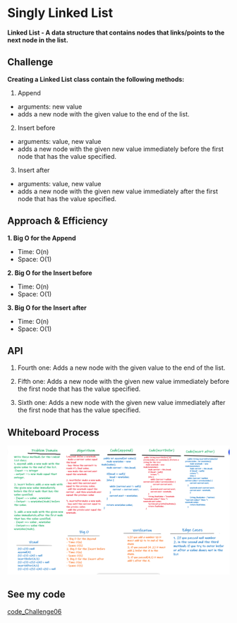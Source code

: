 # Singly Linked List
**Linked List - A data structure that contains nodes that links/points to the next node in the list.**

## Challenge

**Creating a Linked List class contain the following methods:**

1. Append
- arguments: new value
- adds a new node with the given value to the end of the list.

2. Insert before
- arguments: value, new value
- adds a new node with the given new value immediately before the first node that has the value specified.

3. Insert after
- arguments: value, new value
- adds a new node with the given new value immediately after the first node that has the value specified.


## Approach & Efficiency
**1. Big O for the Append**
- Time: O(n)
- Space: O(1)

**2. Big O for the Insert before**
- Time: O(n)
- Space: O(1)

**3. Big O for the Insert after**
- Time: O(n)
- Space: O(1)


## API
1. Fourth one: Adds a new node with the given value to the end of the list.

2. Fifth one: Adds a new node with the given new value immediately before the first node that has the value specified.

3. Sixth one: Adds a new node with the given new value immediately after the first node that has the value specified.

## Whiteboard Process
![append](linked-list-insertions.png)

## See my code
[code_Challenge06](src/main/java/codeChallenge05/LinkedList.java)